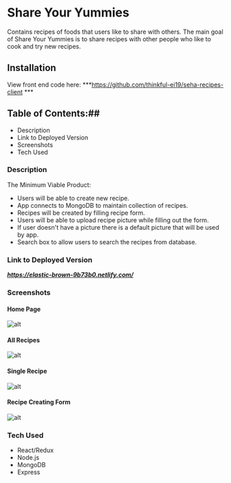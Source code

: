 # Share Your Yummies #
Contains recipes of foods that users like to share with others. 
The main goal of Share Your Yummies is to share recipes with other people who like to cook and try new recipes.
## Installation ##
View front end code here: ***https://github.com/thinkful-ei19/seha-recipes-client ***
## Table of Contents:##
* Description
* Link to Deployed Version
* Screenshots
* Tech Used
### Description ###
The Minimum Viable Product:
* Users will be able to create new recipe.
* App connects to MongoDB to maintain collection of recipes.
* Recipes will be created by filling recipe form.
* Users will be able to upload recipe picture while filling out the form.
* If user doesn't have a picture there is a default picture that will be used by app.
* Search box to allow users to search the recipes from database.
### Link to Deployed Version ###
***https://elastic-brown-9b73b0.netlify.com/***
### Screenshots ###
#### Home Page ####
![alt](https://github.com/thinkful-ei19/seha-recipes-client/blob/master/src/assets/home.png)
#### All Recipes ####
![alt](https://github.com/thinkful-ei19/seha-recipes-client/blob/master/src/assets/allrecipes.png)
#### Single Recipe ####
![alt](https://github.com/thinkful-ei19/seha-recipes-client/blob/master/src/assets/singlerecipe.png)
#### Recipe Creating Form ####
![alt](https://github.com/thinkful-ei19/seha-recipes-client/blob/master/src/assets/form.png)
 ### Tech Used ###
* React/Redux
* Node.js
* MongoDB
* Express


